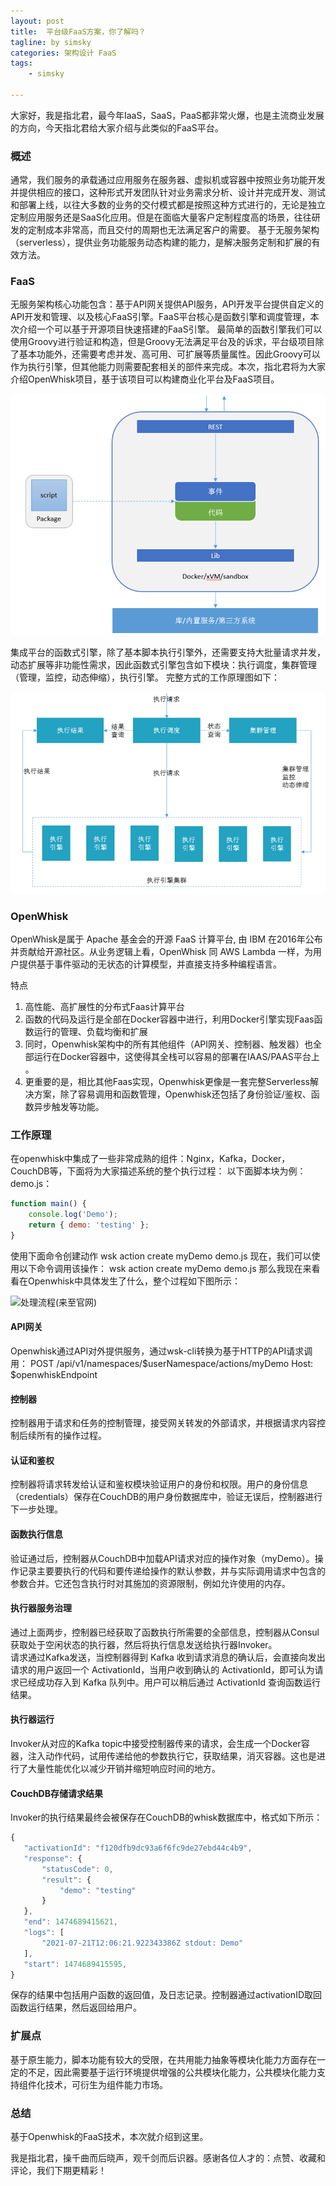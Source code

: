 ```yaml
---
layout: post
title:  平台级FaaS方案，你了解吗？
tagline: by simsky
categories: 架构设计 FaaS
tags: 
    - simsky

---
```


大家好，我是指北君，最今年IaaS，SaaS，PaaS都非常火爆，也是主流商业发展的方向，今天指北君给大家介绍与此类似的FaaS平台。

<!--more-->
### 概述
通常，我们服务的承载通过应用服务在服务器、虚拟机或容器中按照业务功能开发并提供相应的接口，这种形式开发团队针对业务需求分析、设计并完成开发、测试和部署上线，以往大多数的业务的交付模式都是按照这种方式进行的，无论是独立定制应用服务还是SaaS化应用。但是在面临大量客户定制程度高的场景，往往研发的定制成本非常高，而且交付的周期也无法满足客户的需要。
基于无服务架构（serverless），提供业务功能服务动态构建的能力，是解决服务定制和扩展的有效方法。

### FaaS
无服务架构核心功能包含：基于API网关提供API服务，API开发平台提供自定义的API开发和管理、以及核心FaaS引擎。FaaS平台核心是函数引擎和调度管理，本次介绍一个可以基于开源项目快速搭建的FaaS引擎。
最简单的函数引擎我们可以使用Groovy进行验证和构造，但是Groovy无法满足平台及的诉求，平台级项目除了基本功能外，还需要考虑并发、高可用、可扩展等质量属性。因此Groovy可以作为执行引擎，但其他能力则需要配套相关的部件来完成。本次，指北君将为大家介绍OpenWhisk项目，基于该项目可以构建商业化平台及FaaS项目。

![FaaS引擎](/assets/images/2021/simsky/architect-faas-1-1.png)

集成平台的函数式引擎，除了基本脚本执行引擎外，还需要支持大批量请求并发，动态扩展等非功能性需求，因此函数式引擎包含如下模块：执行调度，集群管理（管理，监控，动态伸缩），执行引擎。
完整方式的工作原理图如下：
 
![函数式引擎工作原理图](/assets/images/2021/simsky/architect-faas-1-2.png)

### OpenWhisk
OpenWhisk是属于 Apache 基金会的开源 FaaS 计算平台, 由 IBM 在2016年公布并贡献给开源社区。从业务逻辑上看，OpenWhisk 同 AWS Lambda 一样，为用户提供基于事件驱动的无状态的计算模型，并直接支持多种编程语言。

特点
1. 高性能、高扩展性的分布式Faas计算平台
2. 函数的代码及运行是全部在Docker容器中进行，利用Docker引擎实现Faas函数运行的管理、负载均衡和扩展
3. 同时，Openwhisk架构中的所有其他组件（API网关、控制器、触发器）也全部运行在Docker容器中，这使得其全栈可以容易的部署在IAAS/PAAS平台上 。
4. 更重要的是，相比其他Faas实现，Openwhisk更像是一套完整Serverless解决方案，除了容易调用和函数管理，Openwhisk还包括了身份验证/鉴权、函数异步触发等功能。

### 工作原理
在openwhisk中集成了一些非常成熟的组件：Nginx，Kafka，Docker，CouchDB等，下面将为大家描述系统的整个执行过程：
以下面脚本块为例：demo.js：
```js
function main() {
    console.log('Demo');
    return { demo: 'testing' };
}
```

使用下面命令创建动作
wsk action create myDemo demo.js
现在，我们可以使用以下命令调用该操作：
wsk action create myDemo demo.js
那么我现在来看看在Openwhisk中具体发生了什么，整个过程如下图所示：

![处理流程(来至官网)](/assets/images/2021/simsky/architect-faas-1-3.png)

#### API网关
Openwhisk通过API对外提供服务，通过wsk-cli转换为基于HTTP的API请求调用：
POST /api/v1/namespaces/$userNamespace/actions/myDemo
Host: $openwhiskEndpoint

#### 控制器
控制器用于请求和任务的控制管理，接受网关转发的外部请求，并根据请求内容控制后续所有的操作过程。

#### 认证和鉴权
控制器将请求转发给认证和鉴权模块验证用户的身份和权限。用户的身份信息（credentials）保存在CouchDB的用户身份数据库中，验证无误后，控制器进行下一步处理。

#### 函数执行信息
验证通过后，控制器从CouchDB中加载API请求对应的操作对象（myDemo）。操作记录主要要执行的代码和要传递给操作的默认参数，并与实际调用请求中包含的参数合并。它还包含执行时对其施加的资源限制，例如允许使用的内存。

#### 执行器服务治理
通过上面两步，控制器已经获取了函数执行所需要的全部信息，控制器从Consul获取处于空闲状态的执行器，然后将执行信息发送给执行器Invoker。  
请求通过Kafka发送，当控制器得到 Kafka 收到请求消息的确认后，会直接向发出请求的用户返回一个 ActivationId，当用户收到确认的 ActivationId，即可认为请求已经成功存入到 Kafka 队列中。用户可以稍后通过 ActivationId 查询函数运行结果。

#### 执行器运行
Invoker从对应的Kafka topic中接受控制器传来的请求，会生成一个Docker容器，注入动作代码，试用传递给他的参数执行它，获取结果，消灭容器。这也是进行了大量性能优化以减少开销并缩短响应时间的地方。

#### CouchDB存储请求结果
Invoker的执行结果最终会被保存在CouchDB的whisk数据库中，格式如下所示：
```js
{
   "activationId": "f120dfb9dc93a6f6fc9de27ebd44c4b9",
   "response": {
       "statusCode": 0,
       "result": {
           "demo": "testing"
       }
   },
   "end": 1474689415621,
   "logs": [
       "2021-07-21T12:06:21.922343386Z stdout: Demo"
   ],
   "start": 1474689415595,
}
```

保存的结果中包括用户函数的返回值，及日志记录。控制器通过activationID取回函数运行结果，然后返回给用户。

### 扩展点
基于原生能力，脚本功能有较大的受限，在共用能力抽象等模块化能力方面存在一定的不足，因此需要基于运行环境提供增强的公共模块化能力，公共模块化能力支持组件化技术，可衍生为组件能力市场。

### 总结

基于Openwhisk的FaaS技术，本次就介绍到这里。

我是指北君，操千曲而后晓声，观千剑而后识器。感谢各位人才的：点赞、收藏和评论，我们下期更精彩！